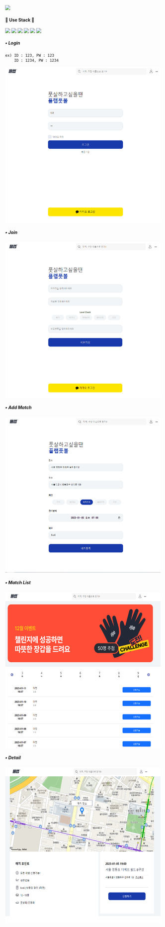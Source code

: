 <img src="https://capsule-render.vercel.app/api?type=soft&color=0:EEFF00,100:a82da8&height=150&section=header&text=MatchingFootball⚽&animation=fadeIn&fontSize=60&fontColor=FFFFFF" />

#### 📌 Use Stack 📌

<div>
	<img src="https://img.shields.io/badge/React-61DAFB?style=flat&logo=React&logoColor=white" />
    <img src="https://img.shields.io/badge/Node.JS-339933?style=flat&logo=Node.JS&logoColor=white" />
	<img src="https://img.shields.io/badge/HTML5-E34F26?style=flat&logo=HTML5&logoColor=white" />
	<img src="https://img.shields.io/badge/CSS3-1572B6?style=flat&logo=CSS3&logoColor=white" />
    <img src="https://img.shields.io/badge/JavaScript-F7DF1E?style=flat&logo=JavaScript&logoColor=white" />
    <img src="https://img.shields.io/badge/MySQL-4479A1?style=flat&logo=MySQL&logoColor=white" />
</div>

##### • Login

    ex) ID : 123, PW : 123
        ID : 1234, PW : 1234

<img src="./image/login.PNG" width="500px" height="500px">

##### • Join

<img src="./image/join.PNG" width="500px" height="500px">

##### • Add Match

<img src="./image/match.PNG" width="500px" height="500px">

##### • Match List

<img src="./image/list.PNG" width="500px" height="500px">

##### • Detail

<img src="./image/detail.PNG" width="500px" height="500px">
